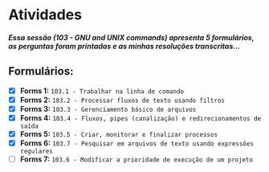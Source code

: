 # Atividades

##### Essa sessão (103 - GNU and UNIX commands) apresenta 5 formulários, as perguntas foram printadas e as minhas resoluções transcritas...

## Formulários:

- [X] **Forms 1:** `103.1 - Trabalhar na linha de comando`
- [X] **Forms 2:** `103.2 - Processar fluxos de texto usando filtros`
- [X] **Forms 3:** `103.3 - Gerenciamento básico de arquivos`
- [X] **Forms 4:** `103.4 - Fluxos, pipes (canalização) e redirecionamentos de saída`
- [X] **Forms 5:** `103.5 - Criar, monitorar e finalizar processos`
- [X] **Forms 6:** `103.7 - Pesquisar em arquivos de texto usando expressões regulares`
- [ ] **Forms 7:** `103.6 - Modificar a prioridade de execução de um projeto`
